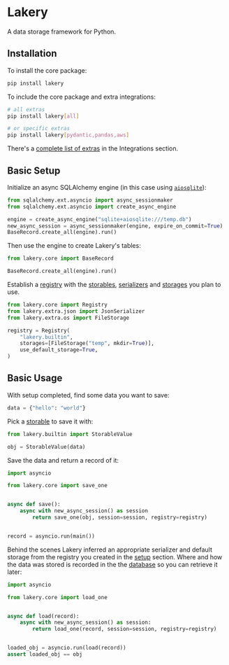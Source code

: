 # Lakery

A data storage framework for Python.

## Installation

To install the core package:

```bash
pip install lakery
```

To include the core package and extra integrations:

```bash
# all extras
pip install lakery[all]

# or specific extras
pip install lakery[pydantic,pandas,aws]
```

There's a [complete list of extras](./integrations/index.md) in the Integrations
section.

## Basic Setup

Initialize an async SQLAlchemy engine (in this case using
[`aiosqlite`](https://pypi.org/project/aiosqlite/)):

```python
from sqlalchemy.ext.asyncio import async_sessionmaker
from sqlalchemy.ext.asyncio import create_async_engine

engine = create_async_engine("sqlite+aiosqlite:///temp.db")
new_async_session = async_sessionmaker(engine, expire_on_commit=True)
BaseRecord.create_all(engine).run()
```

Then use the engine to create Lakery's tables:

```python
from lakery.core import BaseRecord

BaseRecord.create_all(engine).run()
```

Establish a [registry](./concepts/registries.md) with the
[storables](./concepts/storables.md), [serializers](./concepts/serializers.md) and
[storages](./concepts/storages.md) you plan to use.

```python
from lakery.core import Registry
from lakery.extra.json import JsonSerializer
from lakery.extra.os import FileStorage

registry = Registry(
    "lakery.builtin",
    storages=[FileStorage("temp", mkdir=True)],
    use_default_storage=True,
)
```

## Basic Usage

With setup completed, find some data you want to save:

```python
data = {"hello": "world"}
```

Pick a [storable](./concepts/storables.md) to save it with:

```python
from lakery.builtin import StorableValue

obj = StorableValue(data)
```

Save the data and return a record of it:

```python
import asyncio

from lakery.core import save_one


async def save():
    async with new_async_session() as session
        return save_one(obj, session=session, registry=registry)


record = asyncio.run(main())
```

Behind the scenes Lakery inferred an appropriate serializer and default storage from the
registry you created in the [setup](#basic-setup) section. Where and how the data was
stored is recorded in the the [database](./concepts/database.md) so you can retrieve it
later:

```python
import asyncio

from lakery.core import load_one


async def load(record):
    async with new_async_session() as session:
        return load_one(record, session=session, registry=registry)


loaded_obj = asyncio.run(load(record))
assert loaded_obj == obj
```
